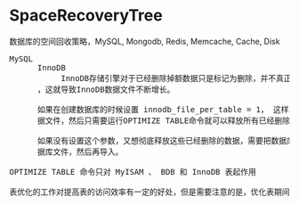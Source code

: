 # SpaceRecoveryTree
数据库的空间回收策略，MySQL, Mongodb, Redis, Memcache, Cache, Disk


<pre>
MySQL
      InnoDB
           InnoDB存储引擎对于已经删除掉额数据只是标记为删除，并不真正释放所占用的磁盘空间
      ，这就导致InnoDB数据文件不断增长。

      如果在创建数据库的时候设置 innodb_file_per_table = 1， 这样InnoDB会对每个表建立数
      据文件，然后只需要运行OPTIMIZE TABLE命令就可以释放所有已经删除的磁盘空间，释放空间，并整理文件。

      如果没有设置这个参数，又想彻底释放这些已经删除的数据，需要把数据库导出，删除InnoDB数
      据库文件，然后再导入。

OPTIMIZE TABLE 命令只对 MyISAM 、 BDB 和 InnoDB 表起作用

表优化的工作对提高表的访问效率有一定的好处，但是需要注意的是，优化表期间会锁定表，所以一定要在空闲的时候进行。
</pre>


